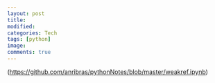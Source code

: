 ```yaml
---
layout: post
title:
modified:
categories: Tech
tags: [python]
image:
comments: true
---
```


(https://github.com/anribras/pythonNotes/blob/master/weakref.ipynb)

